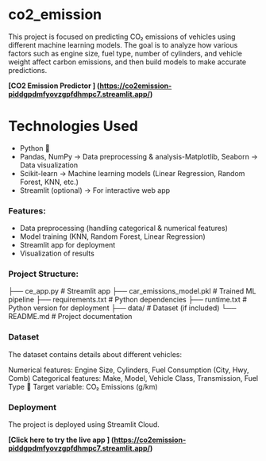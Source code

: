 # co2_emission
This project is focused on predicting CO₂ emissions of vehicles using different machine learning models. The goal is to analyze how various factors such as engine size, fuel type, number of cylinders, and vehicle weight affect carbon emissions, and then build models to make accurate predictions.

**[CO2 Emission Predictor ] (https://co2emission-piddgpdmfyovzgpfdhmpc7.streamlit.app/)**

#  Technologies Used
- Python 🐍
- Pandas, NumPy → Data preprocessing & analysis-Matplotlib, Seaborn → Data visualization
- Scikit-learn → Machine learning models (Linear Regression, Random Forest, KNN, etc.)
- Streamlit (optional) → For interactive web app

### Features:
- Data preprocessing (handling categorical & numerical features)  
- Model training (KNN, Random Forest, Linear Regression)  
- Streamlit app for deployment  
- Visualization of results  

### Project Structure:
├── ce_app.py              # Streamlit app
├── car_emissions_model.pkl # Trained ML pipeline
├── requirements.txt       # Python dependencies
├── runtime.txt            # Python version for deployment
├── data/                  # Dataset (if included)
└── README.md              # Project documentation



 ### Dataset
The dataset contains details about different vehicles:

Numerical features: Engine Size, Cylinders, Fuel Consumption (City, Hwy, Comb)
Categorical features: Make, Model, Vehicle Class, Transmission, Fuel Type
🎯 Target variable: CO₂ Emissions (g/km)  

### Deployment
The project is deployed using Streamlit Cloud.

**[Click here to try the live app ] (https://co2emission-piddgpdmfyovzgpfdhmpc7.streamlit.app/)**

